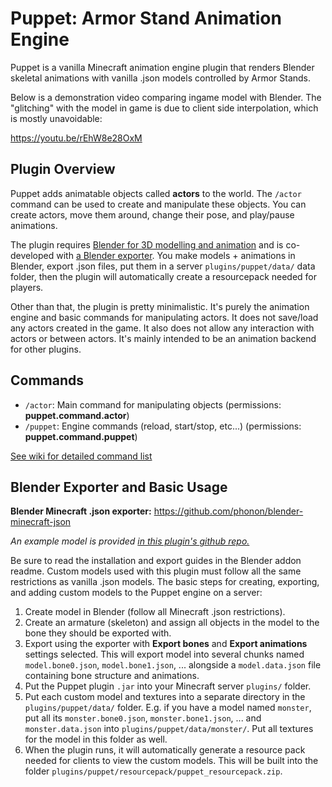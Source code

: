 Puppet: Armor Stand Animation Engine
========================
Puppet is a vanilla Minecraft animation engine plugin that renders Blender skeletal animations with vanilla .json models controlled by Armor Stands.

Below is a demonstration video comparing ingame model with Blender. The "glitching" with the model in game is due to client side interpolation, which is mostly unavoidable:

https://youtu.be/rEhW8e28OxM


Plugin Overview
----------------------------------
Puppet adds animatable objects called **actors** to the world. The `/actor` command can be used to create and manipulate these objects. You can create actors, move them around, change their pose, and play/pause animations.

The plugin requires [Blender for 3D modelling and animation](https://www.blender.org/) and is co-developed with [a Blender exporter](https://github.com/phonon/blender-minecraft-json). You make models + animations in Blender, export .json files, put them in a server `plugins/puppet/data/` data folder, then the plugin will automatically create a resourcepack needed for players.

Other than that, the plugin is pretty minimalistic. It's purely the animation engine and basic commands for manipulating actors. It does not save/load any actors created in the game. It also does not allow any interaction with actors or between actors. It's mainly intended to be an animation backend for other plugins.


Commands
----------------------------------
- `/actor`: Main command for manipulating objects (permissions: **puppet.command.actor**)
- `/puppet`: Engine commands (reload, start/stop, etc...) (permissions: **puppet.command.puppet**)

[See wiki for detailed command list](https://github.com/phonon/minecraft-puppet/wiki/Commands)


Blender Exporter and Basic Usage
----------------------------------
**Blender Minecraft .json exporter:** https://github.com/phonon/blender-minecraft-json

*An example model is provided [in this plugin's github repo.](https://github.com/phonon/minecraft-puppet/tree/master/example/)*

Be sure to read the installation and export guides in the Blender addon readme. Custom models used with this plugin must follow all the same  restrictions as vanilla .json models. The basic steps for creating, exporting, and adding custom models to the Puppet engine on a server:

1. Create model in Blender (follow all Minecraft .json restrictions).
2. Create an armature (skeleton) and assign all objects in the model to the bone they should be exported with.
3. Export using the exporter with **Export bones** and **Export animations** settings selected. This will export model into several chunks named `model.bone0.json`, `model.bone1.json`, ... alongside a `model.data.json` file containing bone structure and animations.
4. Put the Puppet plugin `.jar` into your Minecraft server `plugins/` folder.
5. Put each custom model and textures into a separate directory in the `plugins/puppet/data/` folder. E.g. if you have a model named `monster`, put all its `monster.bone0.json`, `monster.bone1.json`, ... and `monster.data.json` into `plugins/puppet/data/monster/`. Put all textures for the model in this folder as well.
6. When the plugin runs, it will automatically generate a resource pack needed for clients to view the custom models. This will be built into the folder `plugins/puppet/resourcepack/puppet_resourcepack.zip`.